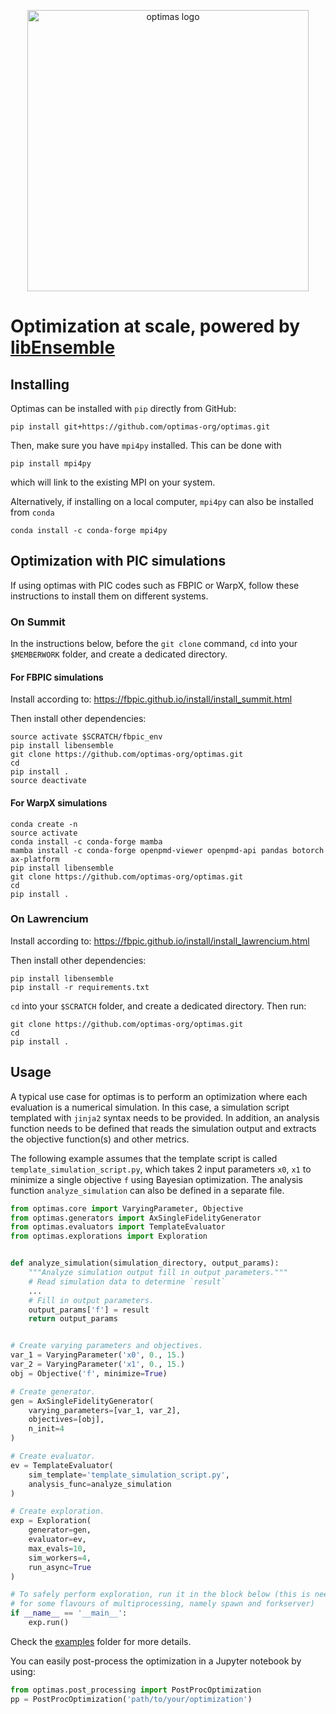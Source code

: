 <p align="center">
    <img width="450" src="https://user-images.githubusercontent.com/20479420/219680583-34ac9525-7715-4e2a-b4fe-74848e9f59b2.png" alt="optimas logo"/>
</p>
<!-- <hr/> -->

# Optimization at scale, powered by [libEnsemble](https://libensemble.readthedocs.io/)

## Installing

Optimas can be installed with `pip` directly from GitHub:

```
pip install git+https://github.com/optimas-org/optimas.git
```
Then, make sure you have `mpi4py` installed. This can be done with
```
pip install mpi4py
```
which will link to the existing MPI on your system.

Alternatively, if installing on a local computer, `mpi4py` can also be installed from `conda`
```
conda install -c conda-forge mpi4py
```

## Optimization with PIC simulations

If using optimas with PIC codes such as FBPIC or WarpX, follow these instructions to install them on different systems.

### On Summit

In the instructions below, before the `git clone` command, `cd` into your `$MEMBERWORK` folder, and create a dedicated directory.

#### For FBPIC simulations

Install according to:
https://fbpic.github.io/install/install_summit.html

Then install other dependencies:
```
source activate $SCRATCH/fbpic_env
pip install libensemble
git clone https://github.com/optimas-org/optimas.git
cd 
pip install .
source deactivate
```

#### For WarpX simulations
```
conda create -n 
source activate 
conda install -c conda-forge mamba
mamba install -c conda-forge openpmd-viewer openpmd-api pandas botorch ax-platform
pip install libensemble
git clone https://github.com/optimas-org/optimas.git
cd 
pip install .
```

### On Lawrencium

Install according to:
https://fbpic.github.io/install/install_lawrencium.html

Then install other dependencies:
```
pip install libensemble
pip install -r requirements.txt
```

`cd` into your `$SCRATCH` folder, and create a dedicated directory. Then run:
```
git clone https://github.com/optimas-org/optimas.git
cd 
pip install .
```

## Usage

A typical use case for optimas is to perform an optimization where each
evaluation is a numerical simulation. In this case, a simulation
script templated with `jinja2` syntax needs to be provided. In addition,
an analysis function needs to be defined that reads the simulation
output and extracts the objective function(s) and other metrics.

The following example assumes that the template script is called
`template_simulation_script.py`, which takes 2 input parameters `x0`, `x1` to
minimize a single objective `f` using Bayesian optimization.
The analysis function `analyze_simulation`
can also be defined in a separate file.

```python
from optimas.core import VaryingParameter, Objective
from optimas.generators import AxSingleFidelityGenerator
from optimas.evaluators import TemplateEvaluator
from optimas.explorations import Exploration


def analyze_simulation(simulation_directory, output_params):
    """Analyze simulation output fill in output parameters."""
    # Read simulation data to determine `result`
    ...
    # Fill in output parameters.
    output_params['f'] = result
    return output_params


# Create varying parameters and objectives.
var_1 = VaryingParameter('x0', 0., 15.)
var_2 = VaryingParameter('x1', 0., 15.)
obj = Objective('f', minimize=True)

# Create generator.
gen = AxSingleFidelityGenerator(
    varying_parameters=[var_1, var_2],
    objectives=[obj],
    n_init=4
)

# Create evaluator.
ev = TemplateEvaluator(
    sim_template='template_simulation_script.py',
    analysis_func=analyze_simulation
)

# Create exploration.
exp = Exploration(
    generator=gen,
    evaluator=ev,
    max_evals=10,
    sim_workers=4,
    run_async=True
)

# To safely perform exploration, run it in the block below (this is needed
# for some flavours of multiprocessing, namely spawn and forkserver)
if __name__ == '__main__':
    exp.run()
```

Check the [examples](https://github.com/optimas-org/optimas/tree/main/examples)
folder for more details.


You can easily post-process the optimization in a Jupyter notebook by using:
```python
from optimas.post_processing import PostProcOptimization
pp = PostProcOptimization('path/to/your/optimization')
```
